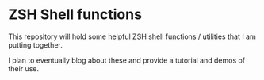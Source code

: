 # ZSH Shell functions

This repository will hold some helpful ZSH shell functions / utilities that I am putting together. 

I plan to eventually blog about these and provide a tutorial and demos of their use.
